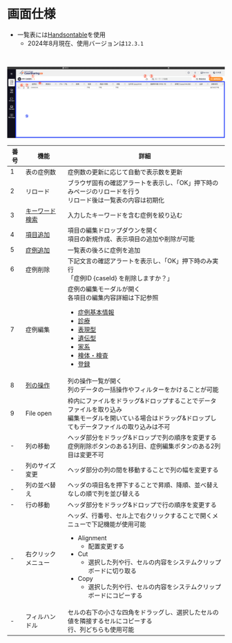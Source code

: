 # 画面仕様

- 一覧表には[Handsontable](https://handsontable.com/)を使用
    - 2024年8月現在、使用バージョンは`12.3.1`

<br>

![Casesのスクリーンショット](../assets/images/cases_20240804.png)

<table>
  <thead>
    <tr>
      <th>番号</th>
      <th>機能</th>
      <th>詳細</th>
    </tr>
  </thead>
  <tbody>
    <tr>
      <td>1</td>
      <td>表の症例数</td>
      <td>症例数の更新に応じて自動で表示数を更新</td>
    </tr>
    <tr>
      <td>2</td>
      <td>リロード</td>
      <td>ブラウザ固有の確認アラートを表示し、「OK」押下時のみページのリロードを行う<br>リロード後は一覧表の内容は初期化</td>
    </tr>
    <tr>
      <td>3</td>
      <td><a href="../operations/search-keyword">キーワード検索</a></td>
      <td>入力したキーワードを含む症例を絞り込む</td>
    </tr>
    <tr>
      <td>4</td>
      <td><a href="../operations/add-items">項目追加</a></td>
      <td>項目の編集ドロップダウンを開く<br>項目の新規作成、表示項目の追加や削除が可能</td>
    </tr>
    <tr>
      <td>5</td>
      <td><a href="../operations/add-case">症例追加</a></td>
      <td>一覧表の後ろに症例を追加</td>
    </tr>
    <tr>
      <td>6</td>
      <td>症例削除</td>
      <td>下記文言の確認アラートを表示し、「OK」押下時のみ実行<br>「症例ID {caseId} を削除しますか？」</td>
    </tr>
    <tr>
      <td>7</td>
      <td>症例編集</td>
      <td>
        症例の編集モーダルが開く<br>
        各項目の編集内容詳細は下記参照<br>
        <ul>
          <li><a href="../edit/case-basic-information">症例基本情報</a></li>
          <li><a href="../edit/medical">診療</a></li>
          <li><a href="../edit/phenotype">表現型</a></li>
          <li><a href="../edit/genotype">遺伝型</a></li>
          <li><a href="../edit/family-info">家系</a></li>
          <li><a href="../edit/sample-info">検体・検査</a></li>
          <li><a href="../edit/registration">登録</a></li>
        </ul>
      </td>
    </tr>
    <tr>
      <td>8</td>
      <td><a href="../operations/operation-column">列の操作</a></td>
      <td>列の操作一覧が開く<br>列のデータの一括操作やフィルターをかけることが可能</td>
    </tr>
    <tr>
      <td>9</td>
      <td>File open</td>
      <td>枠内にファイルをドラッグ&ドロップすることでデータファイルを取り込み<br>編集モーダルを開いている場合はドラッグ&ドロップしてもデータファイルの取り込みは不可</td>
    </tr>
    <tr>
      <td>-</td>
      <td>列の移動</td>
      <td>
        ヘッダ部分をドラッグ&ドロップで列の順序を変更する<br>
        症例削除ボタンのある1列目、症例編集ボタンのある2列目は変更不可
      </td>
    </tr>
    <tr>
      <td>-</td>
      <td>列のサイズ変更</td>
      <td>ヘッダ部分の列の間を移動することで列の幅を変更する</td>
    </tr>
    <tr>
      <td>-</td>
      <td>列の並べ替え</td>
      <td>ヘッダの項目名を押下することで昇順、降順、並べ替えなしの順で列を並び替える</td>
    </tr>
    <tr>
      <td>-</td>
      <td>行の移動</td>
      <td>ヘッダ部分をドラッグ&ドロップで行の順序を変更する</td>
    </tr>
    <tr>
      <td>-</td>
      <td>右クリックメニュー</td>
      <td>
        ヘッダ、行番号、セル上で右クリックすることで開くメニューで下記機能が使用可能<br>
        <ul>
          <li>
            Alignment
            <ul><li>配置変更する</li></ul>
          </li>
          <li>
            Cut
            <ul><li>選択した列や行、セルの内容をシステムクリップボードに切り取る</li></ul>
          </li>
          <li>
            Copy
            <ul><li>選択した列や行、セルの内容をシステムクリップボードにコピーする</li></ul>
          </li>
        </ul>
      </td>
    </tr>
    <tr>
      <td>-</td>
      <td>フィルハンドル</td>
      <td>
        セルの右下の小さな四角をドラッグし、選択したセルの値を隣接するセルにコピーする<br>
        行、列どちらも使用可能
      </td>
    </tr>
  </tbody>
</table>